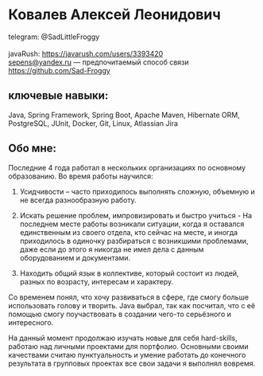 # Ковалев Алексей Леонидович

telegram: @SadLittleFroggy <br/><br/>
javaRush: https://javarush.com/users/3393420 <br/>
sepens@yandex.ru — предпочитаемый способ связи <br/>
https://github.com/Sad-Froggy <br/>

## ключевые навыки: 
Java, Spring Framework, Spring Boot, Apache Maven, Hibernate ORM, PostgreSQL, JUnit, Docker, Git, Linux, Atlassian Jira

## Обо мне: 
Последние 4 года работал в нескольких организациях по основному образованию.
Во время работы научился:

1. Усидчивости – часто приходилось выполнять сложную, объемную и не всегда разнообразную работу.

2. Искать решение проблем, импровизировать и быстро учиться - На последнем месте работы возникали ситуации, когда я оставался единственным из своего отдела, кто сейчас на месте, и иногда приходилось в одиночку разбираться с возникшими проблемами, даже если до этого я никогда не имел дела с данным оборудованием и документами.

3. Находить общий язык в коллективе, который состоит из людей, разных по возрасту, интересам и характеру.

Со временем понял, что хочу развиваться в сфере, где смогу больше использовать голову и творить. Java выбрал, так как посчитал, что с её помощью смогу поучаствовать в создании чего-то серьёзного и интересного.

На данный момент продолжаю изучать новые для себя hard-skills, работаю над личными проектами для портфолио.
Основными своими качествами считаю пунктуальность и умение работать до конечного результата в групповых проектах все свои задачи я выполнял вовремя.